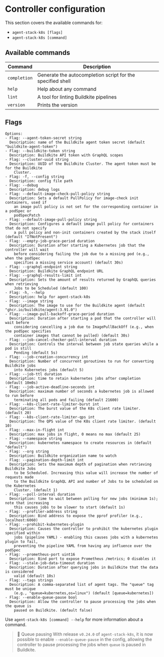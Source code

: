 # Controller configuration

This section covers the available commands for: 
- `agent-stack-k8s [flags]`
- `agent-stack-k8s [command]`

## Available commands

| Command     | Description                                                       |
|-------------|-------------------------------------------------------------------|
| `completion`| Generate the autocompletion script for the specified shell        |
| `help`      | Help about any command                                            |
| `lint`      | A tool for linting Buildkite pipelines                            |
| `version`   | Prints the version                                                |

## Flags

```
Options:
- Flag: --agent-token-secret string
  Description: name of the Buildkite agent token secret (default "buildkite-agent-token")
- Flag: --buildkite-token string
  Description: Buildkite API token with GraphQL scopes
- Flag: --cluster-uuid string
  Description: UUID of the Buildkite Cluster. The agent token must be for the Buildkite
    Cluster.
- Flag: -f, --config string
  Description: config file path
- Flag: --debug
  Description: debug logs
- Flag: --default-image-check-pull-policy string
  Description: Sets a default PullPolicy for image-check init containers, used if
    an image pull policy is not set for the corresponding container in a podSpec or
    podSpecPatch
- Flag: --default-image-pull-policy string
  Description: Configures a default image pull policy for containers that do not specify
    a pull policy and non-init containers created by the stack itself (default "IfNotPresent")
- Flag: --empty-job-grace-period duration
  Description: Duration after starting a Kubernetes job that the controller will wait
    before considering failing the job due to a missing pod (e.g., when the podSpec
    specifies a missing service account) (default 30s)
- Flag: --graphql-endpoint string
  Description: Buildkite GraphQL endpoint URL
- Flag: --graphql-results-limit int
  Description: Sets the amount of results returned by GraphQL queries when retrieving
    Jobs to be Scheduled (default 100)
- Flag: -h, --help
  Description: help for agent-stack-k8s
- Flag: --image string
  Description: The image to use for the Buildkite agent (default "ghcr.io/buildkite/agent:3.91.0")
- Flag: --image-pull-backoff-grace-period duration
  Description: Duration after starting a pod that the controller will wait before
    considering cancelling a job due to ImagePullBackOff (e.g., when the podSpec specifies
    container images that cannot be pulled) (default 30s)
- Flag: --job-cancel-checker-poll-interval duration
  Description: Controls the interval between job state queries while a pod is still
    Pending (default 5s)
- Flag: --job-creation-concurrency int
  Description: Number of concurrent goroutines to run for converting Buildkite jobs
    into Kubernetes jobs (default 5)
- Flag: --job-ttl duration
  Description: time to retain kubernetes jobs after completion (default 10m0s)
- Flag: --job-active-deadline-seconds int
  Description: maximum number of seconds a kubernetes job is allowed to run before
    terminating all pods and failing (default 21600)
- Flag: --k8s-client-rate-limiter-burst int
  Description: The burst value of the K8s client rate limiter. (default 20)
- Flag: --k8s-client-rate-limiter-qps int
  Description: The QPS value of the K8s client rate limiter. (default 10)
- Flag: --max-in-flight int
  Description: max jobs in flight, 0 means no max (default 25)
- Flag: --namespace string
  Description: kubernetes namespace to create resources in (default "default")
- Flag: --org string
  Description: Buildkite organization name to watch
- Flag: --pagination-depth-limit int
  Description: Sets the maximum depth of pagination when retrieving Buildkite Jobs
    to be Scheduled. Increasing this value will increase the number of requests made
    to the Buildkite GraphQL API and number of Jobs to be scheduled on the Kubernetes
    Cluster. (default 1)
- Flag: --poll-interval duration
  Description: time to wait between polling for new jobs (minimum 1s); note that increasing
    this causes jobs to be slower to start (default 1s)
- Flag: --profiler-address string
  Description: Bind address to expose the pprof profiler (e.g., localhost:6060)
- Flag: --prohibit-kubernetes-plugin
  Description: Causes the controller to prohibit the kubernetes plugin specified within
    jobs (pipeline YAML) - enabling this causes jobs with a kubernetes plugin to fail,
    preventing the pipeline YAML from having any influence over the podSpec
- Flag: --prometheus-port uint16
  Description: Bind port to expose Prometheus /metrics; 0 disables it
- Flag: --stale-job-data-timeout duration
  Description: Duration after querying jobs in Buildkite that the data is considered
    valid (default 10s)
- Flag: --tags strings
  Description: A comma-separated list of agent tags. The "queue" tag must be unique
    (e.g., "queue=kubernetes,os=linux") (default [queue=kubernetes])
- Flag: --enable-queue-pause bool
  Description: Allow the controller to pause processing the jobs when the queue is
    paused on Buildkite. (default false)
```

Use `agent-stack-k8s [command] --help` for more information about a command.


> 📘 Queue pausing
> With release `v0.24.0` of `agent-stack-k8s`, it is now possible to enable `--enable-queue-pause` in the config, allowing the controller to pause processing the jobs when `queue` is paused in Buildkite.